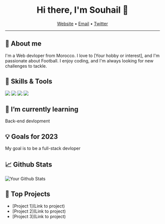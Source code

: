 <h1 align="center">Hi there, I'm Souhail 👋</h1>
<p align="center">
  <a href="[Your website or LinkedIn URL]">Website</a> •
  <a href="mailto:[Your email address]">Email</a> •
  <a href="[Your Twitter or other social media URL]">Twitter</a>
</p>

---

## 🧐 About me

I'm a Web devloper from Morocco. I love to [Your hobby or interest], and I'm passionate about Football. I enjoy coding, and I'm always looking for new challenges to tackle.

## 🔧 Skills & Tools

<img src="https://img.shields.io/badge/Code-[Language 1]-informational?style=flat&logo=[Language 1 logo]&logoColor=white&color=[Language 1 color]"> <img src="https://img.shields.io/badge/Code-[Language 2]-informational?style=flat&logo=[Language 2 logo]&logoColor=white&color=[Language 2 color]"> <img src="https://img.shields.io/badge/Tool-[Tool 1]-informational?style=flat&logo=[Tool 1 logo]&logoColor=white&color=[Tool 1 color]"> <img src="https://img.shields.io/badge/Tool-[Tool 2]-informational?style=flat&logo=[Tool 2 logo]&logoColor=white&color=[Tool 2 color]">

## 🌱 I’m currently learning

Back-end devlopment 

## 💡 Goals for 2023

My goal is to be a full-stack devloper

## 📈 Github Stats

<p><img src="https://github-readme-stats.vercel.app/api?username=souhail404&show_icons=true&count_private=true&hide_border=true" alt="Your Github Stats"></p>

## 🌟 Top Projects

- [Project 1](Link to project)
- [Project 2](Link to project)
- [Project 3](Link to project)

